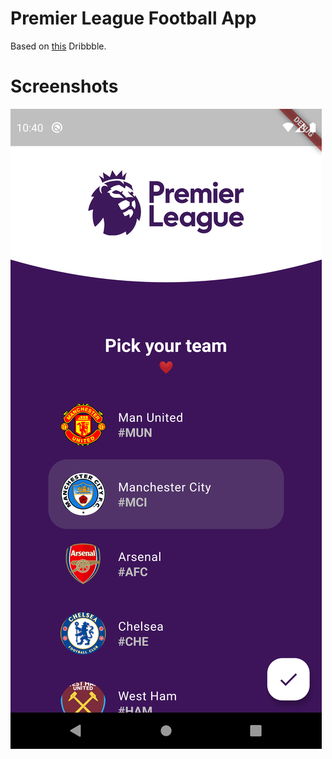 # Premier League Football App 

Based on [this](https://dribbble.com/shots/13950929-Premier-League-App) Dribbble.

# Screenshots

![My Version](/screenshots/football-app.png)